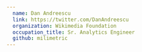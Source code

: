 ```yaml
---
  name: Dan Andreescu
  link: https://twitter.com/DanAndreescu
  organization: Wikimedia Foundation
  occupation_title: Sr. Analytics Engineer
  github: milimetric
---
```

